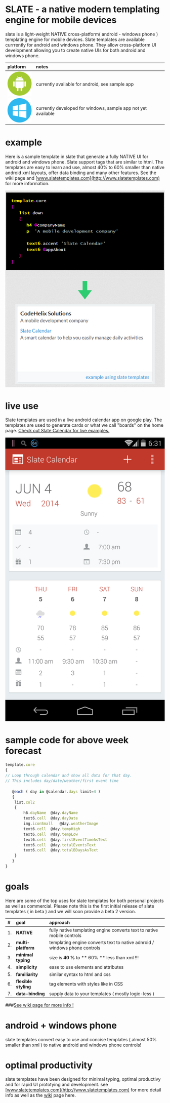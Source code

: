 SLATE - a native modern templating engine for mobile devices
=====
slate is a light-weight NATIVE cross-platform( android - windows phone ) templating engine for mobile devices. Slate templates are available currrently for android and windows phone. They allow cross-platform UI development allowing you to create native UIs for both android and windows phone. 

| platform | notes |
|:-- |:-- |
| ![output here](/media/android.png?raw=true) | currently available for android, see sample app |
| ![output here](/media/windows.png?raw=true) | currently developed for windows, sample app not yet available |


# example
Here is a sample template in slate that generate a fully NATIVE UI for android and windows phone. Slate support tags that are similar to html. The templates are easy to learn and use, almost 40% to 60% smaller than native android xml layouts, offer data binding and many other features. See the wiki page and [www.slatetemplates.com](http://www.slatetemplates.com) for more information.

![output here](/media/sample_template_and_output.PNG?raw=true)


# live use
Slate templates are used in a live android calendar app on google play. The templates are used to generate cards or what we call "boards" on the home page. [Check out Slate Calendar for live examples.](https://play.google.com/store/apps/details?id=com.codehelixsolutions.slatecalendar)

![output here](/media/slate_calendar_slate_usage.png?raw=true)


# sample code for above week forecast
```javascript
template.core
{
// Loop through calendar and show all data for that day.
// This includes day/date/weather/first event time
			
   @each ( day in @calendar.days limit=4 )
   {
	list.col2
	{
		h6.dayName  @day.dayName			  
		text6.cell	@day.dayDate
		img.iconSmall	@day.weatherImage
		text6.cell	@day.tempHigh
		text6.cell	@day.tempLow
		text6.cell	@day.firstEventTimeAsText
		text6.cell	@day.totalEventsText
		text6.cell	@day.totalBDaysAsText
	}
   }
}
```


# goals
Here are some of the top uses for slate templates for both personal projects as well as commercial. Please note this is the first initial release of slate templates ( in beta ) and we will soon provide a beta 2 version.

| #  | goal | approach |
|:-- |:-- |:-- |
|1. |**NATIVE** | fully native templating engine converts text to native mobile controls |
|2. |**multi-platform** | templating engine converts text to native adnroid / windows phone controls |
|3. |**minimal typing** | size is **40 %** to ** 60% ** less than xml !!! |
|4. |**simplicity** | ease to use elements and attributes |
|5. |**familiarity** | similar syntax to html and css |
|6. |**flexible styling** | tag elements with styles like in CSS |
|7. |**data-binding** | supply data to your templates ( mostly logic-less ) |



###[See wiki page for more info !](https://github.com/kishorereddy/slate-templates/wiki)


# android + windows phone
slate templates convert easy to use and concise templates ( almost 50% smaller than xml ) to native android and windows phone controls!

# optimal productivity
slate templates have been designed for minimal typing, optimal productivy and for rapid UI prototying and development. see [www.slatetemplates.com](http://www.slatetemplates.com) for more detail info as well as the  [wiki](https://github.com/kishorereddy/slate-templates/wiki) page here.
